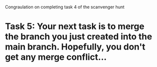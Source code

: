 Congraulation on completing task 4 of the scanvenger hunt

# Task 5: Your next task is to merge the branch you just created into the main branch. Hopefully, you don't get any merge conflict...
